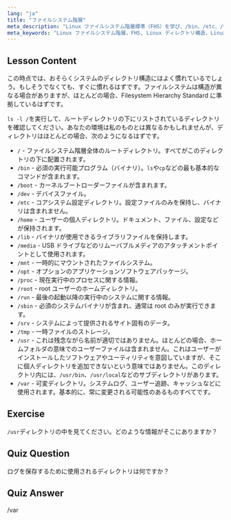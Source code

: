 ```yaml
---
lang: "ja"
title: "ファイルシステム階層"
meta_description: "Linux ファイルシステム階層標準（FHS）を学び、/bin、/etc、/var などの主要なディレクトリを理解します。Linux のディレクトリ構造を探求します。"
meta_keywords: "Linux ファイルシステム階層，FHS, Linux ディレクトリ構造，Linux コマンド，初心者 Linux, Linux チュートリアル，Linux ガイド"
---
```


## Lesson Content

この時点では、おそらくシステムのディレクトリ構造にはよく慣れているでしょう。もしそうでなくても、すぐに慣れるはずです。ファイルシステムは構造が異なる場合がありますが、ほとんどの場合、Filesystem Hierarchy Standard に準拠しているはずです。

`ls -l /`を実行して、ルートディレクトリの下にリストされているディレクトリを確認してください。あなたの環境は私のものとは異なるかもしれませんが、ディレクトリはほとんどの場合、次のようになるはずです。

- `/` - ファイルシステム階層全体のルートディレクトリ。すべてがこのディレクトリの下に配置されます。
- `/bin` - 必須の実行可能プログラム（バイナリ）。`ls`や`cp`などの最も基本的なコマンドが含まれます。
- `/boot` - カーネルブートローダーファイルが含まれます。
- `/dev` - デバイスファイル。
- `/etc` - コアシステム設定ディレクトリ。設定ファイルのみを保持し、バイナリは含まれません。
- `/home` - ユーザーの個人ディレクトリ。ドキュメント、ファイル、設定などが保持されます。
- `/lib` - バイナリが使用できるライブラリファイルを保持します。
- `/media` - USB ドライブなどのリムーバブルメディアのアタッチメントポイントとして使用されます。
- `/mnt` - 一時的にマウントされたファイルシステム。
- `/opt` - オプションのアプリケーションソフトウェアパッケージ。
- `/proc` - 現在実行中のプロセスに関する情報。
- `/root` - root ユーザーのホームディレクトリ。
- `/run` - 最後の起動以降の実行中のシステムに関する情報。
- `/sbin` - 必須のシステムバイナリが含まれ、通常は root のみが実行できます。
- `/srv` - システムによって提供されるサイト固有のデータ。
- `/tmp` - 一時ファイルのストレージ。
- `/usr` - これは残念ながら名前が適切ではありません。ほとんどの場合、ホームフォルダの意味でのユーザーファイルは含まれません。これはユーザーがインストールしたソフトウェアやユーティリティを意図していますが、そこに個人ディレクトリを追加できないという意味ではありません。このディレクトリ内には、`/usr/bin`、`/usr/local`などのサブディレクトリがあります。
- `/var` - 可変ディレクトリ。システムログ、ユーザー追跡、キャッシュなどに使用されます。基本的に、常に変更される可能性のあるものすべてです。

## Exercise

`/usr`ディレクトリの中を見てください。どのような情報がそこにありますか？

## Quiz Question

ログを保存するために使用されるディレクトリは何ですか？

## Quiz Answer

/var
